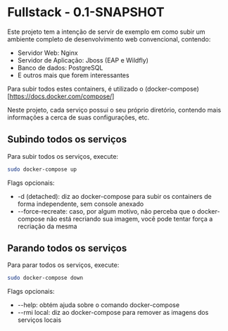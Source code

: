 # Fullstack - 0.1-SNAPSHOT

Este projeto tem a intenção de servir de exemplo em como subir um
ambiente completo de desenvolvimento web convencional, contendo:
* Servidor Web: Nginx
* Servidor de Aplicação: Jboss (EAP e Wildfly)
* Banco de dados: PostgreSQL
* E outros mais que forem interessantes

Para subir todos estes containers, é utilizado o
(docker-compose)[https://docs.docker.com/compose/]

Neste projeto, cada serviço possui o seu próprio diretório, contendo mais
informações a cerca de suas configurações, etc.

## Subindo todos os serviços

Para subir todos os serviços, execute:
```bash
sudo docker-compose up
```

Flags opcionais:
* -d (detached): diz ao docker-compose para subir os containers de forma independente, sem console anexado
* --force-recreate: caso, por algum motivo, não perceba que o docker-compose não está recriando sua imagem, você pode tentar força a recriação da mesma

## Parando todos os serviços

Para parar todos os serviços, execute:
```bash
sudo docker-compose down
```

Flags opcionais:
* --help: obtém ajuda sobre o comando docker-compose
* --rmi local: diz ao docker-compose para remover as imagens dos serviços locais
